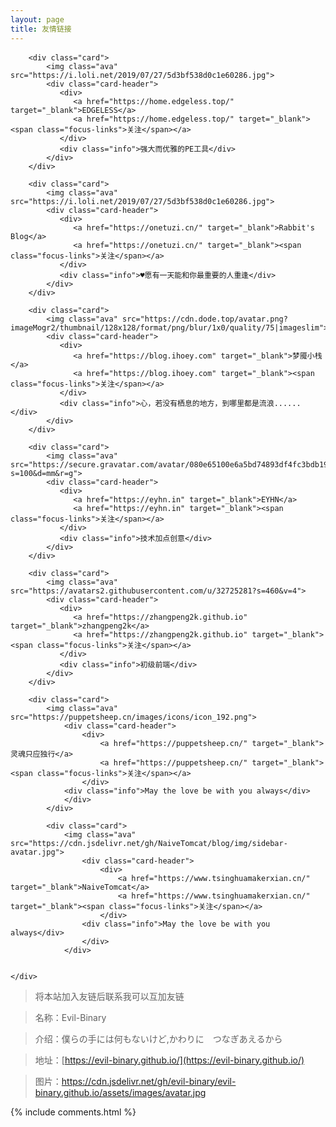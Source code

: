 ```yaml
---
layout: page
title: 友情链接
---
```



 <style>
            #links{
               margin-top: 5rem;
            }

            .links-content{
                margin-top:1rem;
            }

            .link-navigation::after {
                content: " ";
                display: block;
                clear: both;
            }

            .card {
                width: 300px;
                font-size: 1rem;
                padding: 10px 20px;
                border-radius: 4px;
                transition-duration: 0.15s;
                margin-bottom: 1rem;
                display:flex;
            }
            .card:nth-child(odd) {
                float: left;
            }
            .card:nth-child(even) {
                float: right;
            }
            .card:hover {
                transform: scale(1.1);
                box-shadow: 0 2px 6px 0 rgba(0, 0, 0, 0.12), 0 0 6px 0 rgba(0, 0, 0, 0.04);
            }
            .card a {
                border:none;
            }
            .card .ava {
                width: 3rem!important;
                height: 3rem!important;
                margin:0!important;
                margin-right: 1em!important;
                border-radius:4px;

            }
            .card .card-header {
                font-style: italic;
                overflow: hidden;
                width: 236px;
            }
            .card .card-header a {
                font-style: normal;
                color: #2bbc8a;
                font-weight: bold;
                text-decoration: none;
            }
            .card .card-header a:hover {
                color: #d480aa;
                text-decoration: none;
            }
            .card .card-header .info {
                font-style:normal;
                color:#a3a3a3;
                font-size:14px;
                min-width: 0;
                text-overflow: ellipsis;
                overflow: hidden;
                white-space: nowrap;
            }
</style>

 <style>
            #links{
               margin-top: 5rem;
            }

            .links-content{
                margin-top:1rem;
            }

            .link-navigation::after {
                content: " ";
                display: block;
                clear: both;
            }

            .card {
                width: 300px;
                font-size: 1rem;
                padding: 10px 20px;
                border-radius: 4px;
                transition-duration: 0.15s;
                margin-bottom: 1rem;
                display:flex;
            }
            .card:nth-child(odd) {
                float: left;
            }
            .card:nth-child(even) {
                float: right;
            }
            .card:hover {
                transform: scale(1.1);
                box-shadow: 0 2px 6px 0 rgba(0, 0, 0, 0.12), 0 0 6px 0 rgba(0, 0, 0, 0.04);
            }
            .card a {
                border:none;
            }
            .card .ava {
                width: 3rem!important;
                height: 3rem!important;
                margin:0!important;
                margin-right: 1em!important;
                border-radius:4px;

            }
            .card .card-header {
                font-style: italic;
                overflow: hidden;
                width: 236px;
            }
            .card .card-header a {
                font-style: normal;
                color: #2bbc8a;
                font-weight: bold;
                text-decoration: none;
            }
            .card .card-header a:hover {
                color: #d480aa;
                text-decoration: none;
            }
            .card .card-header .info {
                font-style:normal;
                color:#a3a3a3;
                font-size:14px;
                min-width: 0;
                text-overflow: ellipsis;
                overflow: hidden;
                white-space: nowrap;
            }
</style>

<div class="links-content">
    <div class="link-navigation">

        <div class="card">
            <img class="ava" src="https://i.loli.net/2019/07/27/5d3bf538d0c1e60286.jpg">
            <div class="card-header">
               <div>
                  <a href="https://home.edgeless.top/" target="_blank">EDGELESS</a>
                  <a href="https://home.edgeless.top/" target="_blank"><span class="focus-links">关注</span></a>
               </div>
               <div class="info">强大而优雅的PE工具</div>
            </div>
        </div>
        
        <div class="card">
            <img class="ava" src="https://i.loli.net/2019/07/27/5d3bf538d0c1e60286.jpg">
            <div class="card-header">
               <div>
                  <a href="https://onetuzi.cn/" target="_blank">Rabbit's Blog</a>
                  <a href="https://onetuzi.cn/" target="_blank"><span class="focus-links">关注</span></a>
               </div>
               <div class="info">♥愿有一天能和你最重要的人重逢</div>
            </div>
        </div>

        <div class="card">
            <img class="ava" src="https://cdn.dode.top/avatar.png?imageMogr2/thumbnail/128x128/format/png/blur/1x0/quality/75|imageslim">
            <div class="card-header">
               <div>
                  <a href="https://blog.ihoey.com" target="_blank">梦魇小栈</a>
                  <a href="https://blog.ihoey.com" target="_blank"><span class="focus-links">关注</span></a>
               </div>
               <div class="info">心，若没有栖息的地方，到哪里都是流浪......</div>
            </div>
        </div>

        <div class="card">
            <img class="ava" src="https://secure.gravatar.com/avatar/080e65100e6a5bd74893df4fc3bdb198?s=100&d=mm&r=g">
            <div class="card-header">
               <div>
                  <a href="https://eyhn.in" target="_blank">EYHN</a>
                  <a href="https://eyhn.in" target="_blank"><span class="focus-links">关注</span></a>
               </div>
               <div class="info">技术加点创意</div>
            </div>
        </div>

        <div class="card">
            <img class="ava" src="https://avatars2.githubusercontent.com/u/32725281?s=460&v=4">
            <div class="card-header">
               <div>
                  <a href="https://zhangpeng2k.github.io" target="_blank">zhangpeng2k</a>
                  <a href="https://zhangpeng2k.github.io" target="_blank"><span class="focus-links">关注</span></a>
               </div>
               <div class="info">初级前端</div>
            </div>
        </div>

        <div class="card">
            <img class="ava" src="https://puppetsheep.cn/images/icons/icon_192.png">
                <div class="card-header">
                    <div>
                        <a href="https://puppetsheep.cn/" target="_blank">灵魂只应独行</a>
                        <a href="https://puppetsheep.cn/" target="_blank"><span class="focus-links">关注</span></a>
                    </div>
                <div class="info">May the love be with you always</div>
                </div>
            </div>

            <div class="card">
                <img class="ava" src="https://cdn.jsdelivr.net/gh/NaiveTomcat/blog/img/sidebar-avatar.jpg">
                    <div class="card-header">
                        <div>
                            <a href="https://www.tsinghuamakerxian.cn/" target="_blank">NaiveTomcat</a>
                            <a href="https://www.tsinghuamakerxian.cn/" target="_blank"><span class="focus-links">关注</span></a>
                        </div>
                    <div class="info">May the love be with you always</div>
                    </div>
                </div>


    </div>
</div>

> 将本站加入友链后联系我可以互加友链

> 名称：Evil-Binary

> 介绍：僕らの手には何もないけど,かわりに　つなぎあえるから

> 地址：[https://evil-binary.github.io/](https://evil-binary.github.io/)

> 图片：<a href="https://cdn.jsdelivr.net/gh/evil-binary/evil-binary.github.io/assets/images/avatar.jpg">https://cdn.jsdelivr.net/gh/evil-binary/evil-binary.github.io/assets/images/avatar.jpg</a>


{% include comments.html %}
